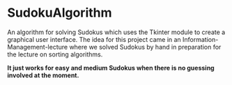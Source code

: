 # SudokuAlgorithm
An algorithm for solving Sudokus which uses the Tkinter module to create a graphical user interface. The idea for this project came in an Information-Management-lecture where we solved Sudokus by hand in preparation for the lecture on sorting algorithms. 

**It just works for easy and medium Sudokus when there is no guessing involved at the moment.** 

